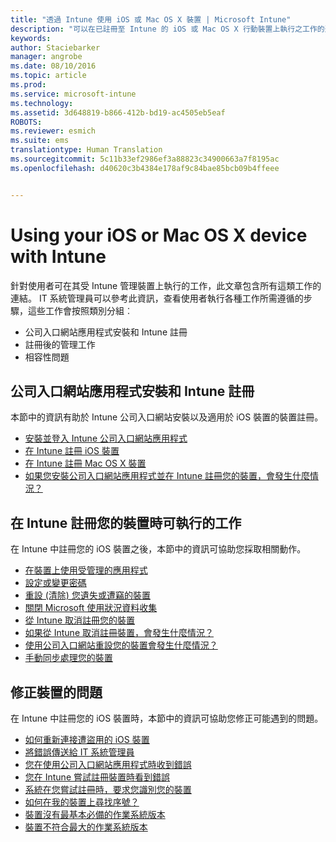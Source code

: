 ```yaml
---
title: "透過 Intune 使用 iOS 或 Mac OS X 裝置 | Microsoft Intune"
description: "可以在已註冊至 Intune 的 iOS 或 Mac OS X 行動裝置上執行之工作的連結清單"
keywords: 
author: Staciebarker
manager: angrobe
ms.date: 08/10/2016
ms.topic: article
ms.prod: 
ms.service: microsoft-intune
ms.technology: 
ms.assetid: 3d648819-b866-412b-bd19-ac4505eb5eaf
ROBOTS: 
ms.reviewer: esmich
ms.suite: ems
translationtype: Human Translation
ms.sourcegitcommit: 5c11b33ef2986ef3a88823c34900663a7f8195ac
ms.openlocfilehash: d40620c3b4384e178af9c84bae85bcb09b4ffeee


---
```


# Using your iOS or Mac OS X device with Intune

針對使用者可在其受 Intune 管理裝置上執行的工作，此文章包含所有這類工作的連結。 IT 系統管理員可以參考此資訊，查看使用者執行各種工作所需遵循的步驟，這些工作會按照類別分組︰ 
- 公司入口網站應用程式安裝和 Intune 註冊 
- 註冊後的管理工作
- 相容性問題

## 公司入口網站應用程式安裝和 Intune 註冊

本節中的資訊有助於 Intune 公司入口網站安裝以及適用於 iOS 裝置的裝置註冊。

- [安裝並登入 Intune 公司入口網站應用程式](install-and-sign-in-to-the-intune-company-portal-app-ios.md)
- [在 Intune 註冊 iOS 裝置](enroll-your-device-in-intune-ios.md)
- [在 Intune 註冊 Mac OS X 裝置](enroll-your-device-in-intune-mac-os-x.md)
- [如果您安裝公司入口網站應用程式並在 Intune 註冊您的裝置，會發生什麼情況？](what-happens-if-you-install-the-Company-Portal-app-and-enroll-your-device-in-intune-ios.md)

## 在 Intune 註冊您的裝置時可執行的工作

在 Intune 中註冊您的 iOS 裝置之後，本節中的資訊可協助您採取相關動作。

- [在裝置上使用受管理的應用程式](use-managed-apps-on-your-device-ios.md)
- [設定或變更密碼](set-or-change-your-passcode-ios.md)
- [重設 (清除) 您遺失或遭竊的裝置](reset-erase-your-lost-or-stolen-device-ios.md)
- [關閉 Microsoft 使用狀況資料收集](turn-off-microsoft-usage-data-collection-ios.md)
- [從 Intune 取消註冊您的裝置](unenroll-your-device-from-intune-ios.md)
- [如果從 Intune 取消註冊裝置，會發生什麼情況？](what-happens-if-you-unenroll-your-device-from-intune-ios.md)
- [使用公司入口網站重設您的裝置會發生什麼情況？](what-happens-if-you-reset-your-device-using-the-company-portal-ios.md)
- [手動同步處理您的裝置](sync-your-device-manually-ios.md)

## 修正裝置的問題

在 Intune 中註冊您的 iOS 裝置時，本節中的資訊可協助您修正可能遇到的問題。

- [如何重新連接遭盜用的 iOS 裝置](how-to-reconnect-a-compromised-ios-device.md)
- [將錯誤傳送給 IT 系統管理員](send-errors-to-your-it-admin-ios.md)
- [您在使用公司入口網站應用程式時收到錯誤](you-get-an-error-while-using-the-company-portal-app-ios.md)
- [您在 Intune 嘗試註冊裝置時看到錯誤](you-see-errors-while-trying-to-enroll-your-device-in-intune-ios.md)
- [系統在您嘗試註冊時，要求您識別您的裝置](you-are-asked-to-identify-your-device-when-trying-to-enroll-ios.md)
- [如何在我的裝置上尋找序號？](how-do-i-find-the-serial-number-on-my-device-ios.md)
- [裝置沒有最基本必備的作業系統版本](device-doesnt-have-the-required-minimum-operating-system-version-ios.md)
- [裝置不符合最大的作業系統版本](device-doesnt-comply-with-the-maximum-operating-system-version-ios.md)



<!--HONumber=Aug16_HO2-->


